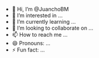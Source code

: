 - 👋 Hi, I’m @JuanchoBM
- 👀 I’m interested in ...
- 🌱 I’m currently learning ...
- 💞️ I’m looking to collaborate on ...
- 📫 How to reach me ...
- 😄 Pronouns: ...
- ⚡ Fun fact: ...

<!---
JuanchoBM/JuanchoBM is a ✨ special ✨ repository because its `README.md` (this file) appears on your GitHub profile.
You can click the Preview link to take a look at your changes.
--->
